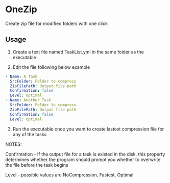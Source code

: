 # OneZip
Create zip file for modified folders with one click

## Usage

1. Create a text file named TaskList.yml in the same folder as the executable

2. Edit the file following below example

``` yaml
- Name: A Task
  SrcFolder: Folder to compress
  ZipFilePath: Output file path
  Confirmation: false
  Level: Optimal
- Name: Another Task
  SrcFolder: Folder to compress
  ZipFilePath: Output file path
  Confirmation: false
  Level: Optimal
```

3. Run the executable once you want to create lastest compression file for any of the tasks

NOTES:

Confirmation - If the output file for a task is existed in the disk, this property determines whether the program should prompt you whether to overwrite the file before the task begins

Level - possible values are NoCompression, Fastest, Optimal
